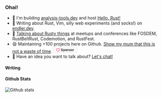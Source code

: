 ### Ohai!

* 🌊 I'm building [analysis-tools.dev](https://analysis-tools.dev/) and host [Hello, Rust!](https://hello-rust.show/)
* 🧦 Writing about Rust, Vim, silly web experiments (and socks!) on [endler.dev](https://endler.dev/).
* 🐠 [Talking about Rusty things](https://endler.dev/talks/) at meetups and conferences like FOSDEM, RustBeltRust, Codemotion, and RustFest.
* 😧 Maintaining >100 projects here on Github. [Show my mum that this is not a waste of time](https://github.com/sponsors/mre/). <a href="https://github.com/sponsors/mre/"><img height="21px" src="https://raw.githubusercontent.com/mre/mre/master/sponsor.png" alt="Sponsor me on Github" /></a>
* 📆 Have an idea you want to talk about? [Let's chat!](https://calendly.com/matthias-endler)

#### Writing

<!-- BLOG-POST-LIST:START -->
<!-- BLOG-POST-LIST:END -->

#### Github Stats

![Github stats](https://github-readme-stats.vercel.app/api?username=mre&show_icons=true&hide_title=true&hide_border=true&hide_rank=true&hide=contribs)
